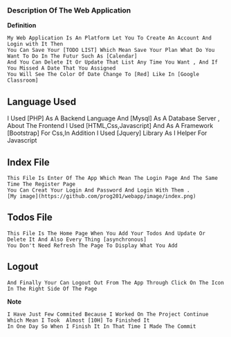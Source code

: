 ### Description Of The Web Application

**Definition**

```
My Web Application Is An Platform Let You To Create An Account And Login with It Then
You Can Save Your [TODO LIST] Which Mean Save Your Plan What Do You Want To Do In The Futur Such As [Calendar]
And You Can Delete It Or Update That List Any Time You Want , And If You Missed A Date That You Assigned
You Will See The Color Of Date Change To [Red] Like In [Google Classroom]

```

## Language Used

I Used [PHP] As A Backend Language And [Mysql] As A Database Server , About The Frontend I Used [HTML,Css,Javascript]
And As A Framework [Bootstrap] For Css,In Addition I Used [Jquery] Library As I Helper For Javascript

## Index File

```
This File Is Enter Of The App Which Mean The Login Page And The Same Time The Register Page
You Can Creat Your Login And Password And Login With Them .
[My image](https://github.com/prog201/webapp/image/index.png)

```

## Todos File

```
This File Is The Home Page When You Add Your Todos And Update Or Delete It And Also Every Thing [asynchronous]
You Don't Need Refresh The Page To Display What You Add

```

## Logout

```
And Finally Your Can Logout Out From The App Through Click On The Icon In The Right Side Of The Page

```

**Note**

```
I Have Just Few Commited Because I Worked On The Project Continue Which Mean I Took  Almost [10H] To Finished It
In One Day So When I Finish It In That Time I Made The Commit

```
